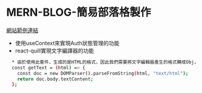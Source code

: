 # MERN-BLOG-簡易部落格製作

[網站範例連結](https://mern-blog-eosin.vercel.app/ "link")


* 使用useContext來實現Auth狀態管理的功能
* react-quill實現文字編譯器的功能

```bash
  * 由於使用此套件，生成的是HTML的格式，因此我們需要將文字編輯器產生的格式轉成Obj，然後再轉為純text
  const getText = (html) => {
    const doc = new DOMParser().parseFromString(html, "text/html");
    return doc.body.textContent;
  };
```
